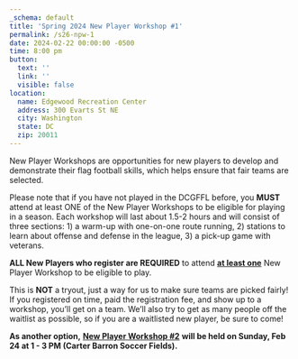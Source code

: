 ```yaml
---
_schema: default
title: 'Spring 2024 New Player Workshop #1'
permalink: /s26-npw-1
date: 2024-02-22 00:00:00 -0500
time: 8:00 pm
button:
  text: ''
  link: ''
  visible: false
location:
  name: Edgewood Recreation Center
  address: 300 Evarts St NE
  city: Washington
  state: DC
  zip: 20011
---
```

New Player Workshops are opportunities for new players to develop and demonstrate their flag football skills, which helps ensure that fair teams are selected.

Please note that if you have not played in the DCGFFL before, you **MUST** attend at least ONE of the New Player Workshops to be eligible for playing in a season. Each workshop will last about 1.5-2 hours and will consist of three sections: 1) a warm-up with one-on-one route running, 2) stations to learn about offense and defense in the league, 3) a pick-up game with veterans.

**ALL New Players who register are REQUIRED**&nbsp;to attend&nbsp;**<u>at least one</u>**&nbsp;New Player Workshop to be eligible to play. &nbsp;

This is **NOT** a tryout, just a way for us to make sure teams are picked fairly! If you registered on time, paid the registration fee, and show up to a workshop, you’ll get on a team. We’ll also try to get as many people off the waitlist as possible, so if you are a waitlisted new player, be sure to come!

**As another option,** [**New Player Workshop \#2**](/s26-npw-2)&nbsp;**will be held on Sunday, Feb 24 at 1 - 3 PM (Carter Barron Soccer Fields).**